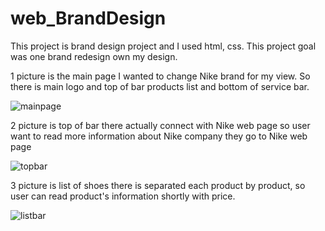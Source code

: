 # web_BrandDesign

This project is brand design project and I used html, css.
This project goal was one brand redesign own my design.

1 picture is the main page I wanted to change Nike brand for my view. So there is main logo and top of bar products list and bottom of service bar.

![mainpage](https://user-images.githubusercontent.com/117292231/199574142-3cfea4ef-6672-4fc9-97b0-291131bf617e.png)

2 picture is top of bar there actually connect with Nike web page so user want to read more information about Nike company they go to Nike web page

![topbar](https://user-images.githubusercontent.com/117292231/199576076-f5939ccf-2ed9-4f19-bd57-239335a32bc6.png)

3 picture is list of shoes there is separated each product by product, so user can read product's information shortly with price.

![listbar](https://user-images.githubusercontent.com/117292231/199576740-c4da2193-4529-4912-a993-3c69b5575b0d.png)
